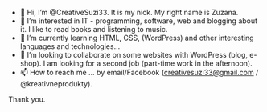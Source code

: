 - 👋 Hi, I’m @CreativeSuzi33. It is my nick. My right name is Zuzana.
- 👀 I’m interested in IT - programming, software, web and blogging about it. I like to read books and listening to music.
- 🌱 I’m currently learning HTML, CSS, (WordPress) and other interesting languages and technologies...
- 💞️ I’m looking to collaborate on some websites with WordPress (blog, e-shop). I am looking for a second job (part-time work in the afternoon).
- 📫 How to reach me ... by email/Facebook (creativesuzi33@gmail.com / @kreativneprodukty).

<!---
CreativeSuzi33/CreativeSuzi33 is a ✨ special ✨ repository because its `README.md` (this file) appears on your GitHub profile.
You can click the Preview link to take a look at your changes.
--->
Thank you.

